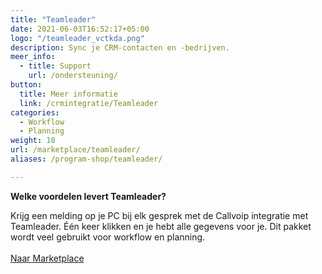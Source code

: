```yaml
---
title: "Teamleader"
date: 2021-06-03T16:52:17+05:00
logo: "/teamleader_vctkda.png"
description: Sync je CRM-contacten en -bedrijven.
meer_info:
  - title: Support
    url: /ondersteuning/
button:
  title: Meer informatie
  link: /crmintegratie/Teamleader
categories:
  - Workflow
  - Planning
weight: 10
url: /marketplace/teamleader/
aliases: /program-shop/teamleader/

---
```


**Welke voordelen levert Teamleader?**

Krijg een melding op je PC bij elk gesprek met de Callvoip integratie met Teamleader. Één keer klikken en je hebt alle gegevens voor je. Dit pakket wordt veel gebruikt voor workflow en planning.<br><br><a href="/marketplace" class="button">Naar Marketplace</a>

